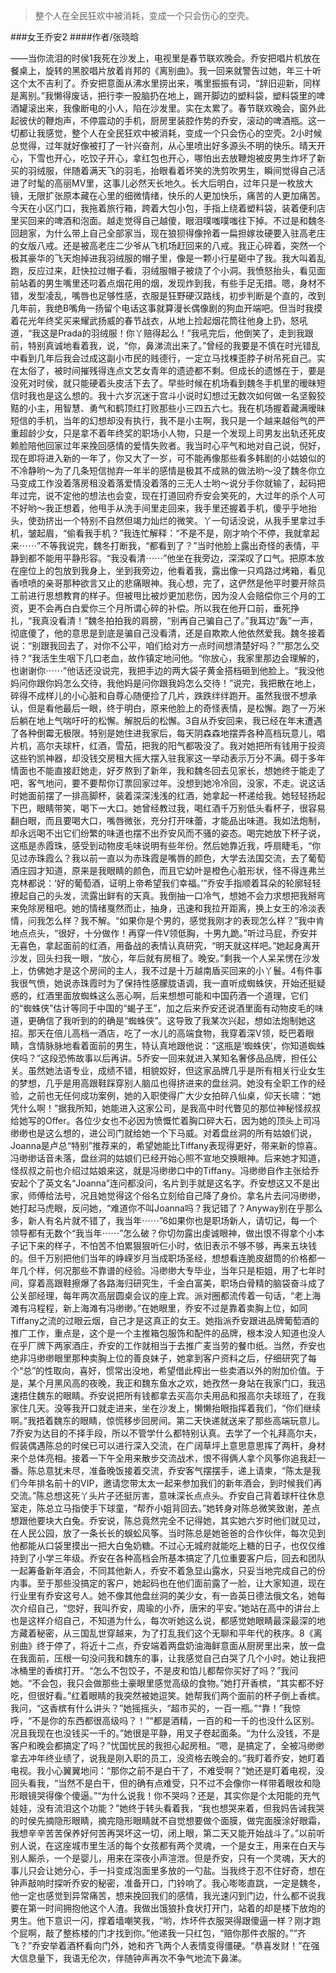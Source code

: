 > 整个人在全民狂欢中被消耗，变成一个只会伤心的空壳。

###女王乔安2
####作者/张晓晗

——当你流泪的时侯1我死在沙发上，电视里是春节联欢晚会。乔安把唱片机放在餐桌上，旋转的黑胶唱片放着肖邦的《离别曲》。我一回来就警告过她，年三十听这个太不吉利了。乔安把意面从沸水里捞出来，嘴里振振有词，“辞旧迎新，同样是离别。”我懒得废话，把行李一股脑扔在地上，踢开脚边的塑料袋，塑料袋里的啤酒罐滚出来，我像断电的小人，陷在沙发里。实在太累了。春节联欢晚会，窗外此起彼伏的鞭炮声，不停震动的手机，厨房里装腔作势的乔安，滚动的啤酒瓶。这一切都让我感觉，整个人在全民狂欢中被消耗，变成一个只会伤心的空壳。2小时候总觉得，过年就好像被打了一针兴奋剂，从心里喷出好多源头不明的快乐。晴天开心，下雪也开心，吃饺子开心，拿红包也开心，哪怕出去放鞭炮被皮男生炸坏了新买的羽绒服，伴随着满天飞的羽毛，抬眼看着坏笑的洗剪吹男生，瞬间觉得自己活进了时髦的高丽MV里，这事儿必然天长地久。长大后明白，过年只是一枚放大镜，无限扩张原本藏在心里的细微情绪，快乐的人更加快乐，痛苦的人更加痛苦。今天在小区门口，我拖着旅行箱，跨着大包小包，手指上绕着塑料袋，装着便利店里买回来的啤酒和泡面。越走觉得自己越傻，眼泪噗嗤噗嗤往下掉。不过是和魏冬回趟家，为什么带上自己全部家当，现在狼狈得像拎着一扁担嫁妆硬要入驻高老庄的女版八戒。还是被高老庄二少爷从飞机场赶回来的八戒。我正心碎着，突然一个极其豪华的飞天炮掉进我羽绒服的帽子里，像是一颗小行星砸中了我。我大叫着乱跑，反应过来，赶快拉过帽子看，羽绒服帽子被烧了个小洞。我愤怒抬头，看见面前站着的男生嘴里还叼着点烟花用的烟，发现炸到我，有些手足无措。嗯，身材不错，发型凌乱，嘴唇也足够性感，衣服是狂野硬汉路线，初步判断是个直的，改到几年前，我绝B嘴角一扬留个电话这事就算漫长偶像剧的狗血开端吧。但当时我摸着花光年终奖买来耀武扬威的春节战衣，从地上捡起烟花筒往他身上扔，怒吼道，“我这是Prada的羽绒服！你丫赔得起么！”我吼完后，他倒笑了，走到我跟前，特别真诚地看着我，说，“你，鼻涕流出来了。”曾经的我要是不慎在时光错乱中看到几年后我会过成这副小市民的贱德行，一定立马找棵歪脖子树吊死自己。实在太俗了，被时间摧残得连点文艺女青年的遗迹都不剩。但成长的遗憾在于，要是没死对时侯，就只能硬着头皮活下去了。早些时候在机场看到魏冬手机里的暧昧短信时我也是这么想的。我十六岁沉迷于宫斗小说时幻想过无数次如何做一名坚毅狡黠的小主，用智慧、勇气和鹤顶红打败那些小三四五六七。我在机场握着藏满暧昧短信的手机，当年的幻想却没有执行，我不是小主啊，我只是一个越来越俗气的严重超龄少女，只是拿不着年终奖的职场小人物，只是一个发现上司男友出轨还死皮赖脸陪他回家过年来挽回感情的爱情失败者。我当时心平气和地对自己说，倪好，现在即将进入新的一年了，你又大了一岁，可不能再像那些看多韩剧的小姑娘似的不冷静哟～为了几条短信抛弃一年半的感情是极其不成熟的做法哟～没了魏冬你立马变成工作没着落房租没着落爱情没着落的三无人士哟～说分手你就输了，起码把年过完，说不定他的想法也会变，现在打道回府乔安会笑死的，大过年的杀个人可不好哟～我正想着，他甩手从洗手间里走回来，我手里还握着手机，傻乎乎地抬头，使劲挤出一个特别不自然但竭力灿烂的微笑。丫一句话没说，从我手里拿过手机，皱起眉，“偷看我手机？”我连忙解释：“不是不是，刚才响个不停，我就拿起来⋯⋯”不等我说完，魏冬打断我，“都看到了？”当时他脸上露出奇怪的表情，平静到都不能用平静形容。“我没看清⋯⋯”他坐在我旁边，深深叹了口气。把原本放在座位上的包放到我身上，坐到我旁边，他看着我，露出像一只鸡路过烤箱，看见香喷喷的亲哥那种欲言又止的悲痛眼神。我心想，完了，这俨然是他平时要开除员工前进行思想教育的样子。但被甩比被炒更加悲伤，因为没人会赔偿你三个月的工资，更不会再白白爱你三个月所谓心碎的补偿。所以我在他开口前，垂死挣扎，“我真没看清！”魏冬拍拍我的肩膀，“别再自己骗自己了。”我耳边“轰”一声，彻底傻了，他的意思是到底是骗自己没看清，还是自欺欺人他依然爱我。魏冬接着说：“别跟我回去了，对你不公平，咱们给对方一点时间想清楚好吗？”“那怎么交待？”我活生生咽下几口老血，故作镇定地问他。“你放心，我家里那边会理解的，也谢谢你⋯⋯”他话还没说完，我把手边的两大袋子黄金搭档砸到他脸上。“我没他妈问你跟你妈怎么交待，我他妈是问你跟我妈怎么交待！”说完，我把散在地上，碎得不成样儿的小心脏和自尊心随便捡了几片，跌跌绊绊跑开。虽然我很不想承认，但是看他最后一眼，终于明白，原来他脸上的奇怪表情，是松懈。跑了一万米后躺在地上气喘吁吁的松懈。解脱后的松懈。3自从乔安回来，我已经在年末遭遇了各种倒霉无极限。特别是她住进我家后，每天阴森森地摆弄各种高档玩意儿，唱片机，高尔夫球杆，红酒，雪茄，把我的阳气都吸没了。我对她把所有钱用于投资这些钓凯神器，却没钱交房租大摇大摆入驻我家这一举动表示万分不满。碍于多年情面也不能直接赶她走，好歹熬到了新年，我和魏冬回去见家长，想她终于能走了吧，客气地问，要不要帮你订票回家过年。没想到她冷冷回，没家，不走。说这话时她面前摆了一排高脚杯，装着深深浅浅的红酒，她拿起一杯递给我。她轻轻扬起下巴，眼睛带笑，喝下一大口。她曾经教过我，喝红酒千万别低头看杯子，很容易翻白眼，而且要喝大口，嘴唇微张，充分打开味蕾，才能品出味道。我如法炮制，却永远喝不出它们纷繁的味道也摆不出乔安风而不骚的姿态。喝完她放下杯子说，这瓶是赤霞珠，感受到动物皮毛味说明有些年份。然后她靠近我，呼扇睫毛，“你见过赤珠霞么？我以前一直以为赤珠霞是嘴唇的颜色，大学去法国交流，去了葡萄酒庄园才知道，原来是我眼睛的颜色，而且它幼叶是橙色心脏形状，怪不得连弗兰克林都说：‘好的葡萄酒，证明上帝希望我们幸福。’”乔安手指顺着耳朵的轮廓轻轻撩起自己的头发，流露出鲜有的天真。我倒抽一口冷气，想她不会力求想把我掰弯来免除房租吧。她的情绪戛然而止，抽身，迅速和我拉开距离，换上女王的冷淡表情，问我怎么样？我不解。“如果你是个男的，感觉我刚才的表现怎么样？”我中肯地点点头，“很好，十分做作！再穿一件V领低胸，十男九跪。”听过马屁，乔安并无喜色，拿起面前的红酒，用备战的表情认真研究，“明天就这样吧。”她起身离开沙发，回头扫我一眼，“放心，年后就有房租了。晚安。”剩我一个人呆呆愣在沙发上，仿佛她才是这个房间的主人，我不过是十万越南盾买回来的小丫鬟。4有件事我很气愤，她说赤珠霞时为了保持性感朦胧语调，我一直听成蜘蛛侠，开始还挺疑惑的，红酒里面放蜘蛛这么恶心啊，后来想想可能和中国药酒一个道理，它们的“蜘蛛侠”估计等同于中国的“蝎子王”，加之后来乔安还说酒里面有动物皮毛的味道，更确信了我听到的的确是“蜘蛛侠”。这导致了我某次兴起，想如法炮制她这招。那天在倍儿高档一酒店，吃了一水儿的高端食物，我穿着深V领，眨巴着眼睛，含情脉脉地看着面前的男生，特认真地跟他说：“这瓶是‘蜘蛛侠’，你知道蜘蛛侠吗？”这段恐怖故事以后再讲。5乔安一回来就进入某知名奢侈品品牌，担任公关。虽然她法语专业，成绩不错，相貌姣好，但这家品牌几乎是所有相关行业女生的梦想，几乎是用高跟鞋踩穿别人脑瓜也得挤进来的盘丝洞。她没有全职工作的经验，之前也无任何成功案例，她的入职使得广大少女拍碎八仙桌，仰天长啸：“她凭什么啊！”据我所知，她能进入这家公司，是我高中时代瞥见的那位神秘怪叔叔给她写的Offer。各位少女也不必因为愤慨忙着胸口碎大石，因为她的顶头上司冯缈缈也是这么想的，进公司门就给她一个下马威。对着盘丝洞的所有姑娘们说，Joanna是卢总“特别”推荐来的，希望她能比Tiffany表现得更好，带来新的惊喜。冯缈缈话音未落，盘丝洞的姑娘们已经开始心照不宣地交换眼神。后来她才知道，怪叔叔之前也介绍过姑娘来这，就是冯缈缈口中的Tiffany。冯缈缈自作主张给乔安起个了英文名“Joanna”连问都没问，名片到手就是这名字。乔安想这又不是出家，师傅给法号，况且她觉得这个俗名立刻给自己降了身价。拿名片去问冯缈缈，她打起马虎眼，反问她，“难道你不叫Joanna吗？我记错了？Anyway别在乎那么多，新人有名片就不错了，我当年⋯⋯”6如果你也是职场新人，请切记，每一个领导都有无数个“我当年⋯⋯”怎么破？你切勿露出虔诚眼神，做出恨不得拿个小本子记下来的样子，不怕苦不怕累狠狠听仨小时，依旧表示不够不够，再来五块钱的。但千万别把他们当年的峥嵘岁月当成职场圣经，想想看连脆皮甜筒的价格都一年几个样，何况那些不靠谱的经验。冯缈缈大专毕业，当年只是柜姐，用了七年时间，穿着高跟鞋擦爆了各路海归研究生，千金白富美，职场白骨精的脑袋奋斗成了公关部经理，每年两次高层圆桌会议的座上宾。派对圈都流传着一句话，“老上海滩有冯程程，新上海滩有冯缈缈。”在她眼里，乔安不过是靠着卖胸上位，如同Tiffany之流的过眼云烟，自己才是这真正的女王。她指派乔安跟进品牌葡萄酒的推广工作，重点是，这个是一个主推箱包服饰和配件的品牌，根本没人知道也没人在乎厂牌下两家酒庄，乔安的工作就相当于去推广麦当劳的餐巾纸。当然，乔安也绝非冯缈缈眼里那种卖胸上位的善良妹子，她拿到客户资料之后，仔细研究了每个“总”的性取向，喜好，惯常出没地，希望借此榨出一些卖酒以外的附加价值。于是，某个月黑风高的夜晚，我正和魏东鱼水之欢，她孜然一身站在我家门口，我迅速捂住魏东的眼睛。乔安说把所有钱都拿去买高尔夫用品和报高尔夫球班了，在我家住几天。没等我开口就走进来，坐在沙发上，懒懒抬眼指挥着我们，“你们继续啊。”我捂着魏东的眼睛，惊慌移步回房间。第二天快递就送来了那些高端玩意儿。7乔安为达目的不择手段，所以不管学什么都特别认真。去学了一个礼拜高尔夫，假装偶遇陈总的时侯已可以进行深入交流，在广阔草坪上意思意思挥了两杆，身材来个总体亮相。接着一下午全用来散步交流战术，恨不得俩人拿个风筝你追我赶一番。陈总意犹未尽，准备晚饭接着交流，乔安客气摆摆手，递上请柬，“陈太是我们今年排名前十的VIP，邀请您带太太一起来参加我们的新年酒会，到时候我们再交流。”陈总想这死丫头片子还挺厉害，意味深长点点头。乔安自己背着球杆往休息室走，陈总立马指使手下球童，“帮乔小姐背回去。”她转身对陈总微笑致谢，差点想跟他要块大白兔。乔安说，陈总竟然完全不记得她，其实她六岁时他们就见过，在人民公园，放了一条长长的蜈蚣风筝。当时陈总是她爸爸的合作伙伴，每次见到他都能从口袋里摸出一把大白兔奶糖。不过心无城府就能吃上糖的日子，也仅仅维持到了小学三年级。乔安在各种高档会所基本搞定了几位重要客户后，回去和团队一起筹备新年酒会，不同其他新人，乔安不着急显山露水，只妥当地完成自己的份内事。至于那些没搞定的客户，她起码也在他们面前露了一脸，让大家知道，现在行业里有乔安这号人。她不像其他盘丝洞的美少女，有一沓英日德法俄文名，她每次介绍自己，“您好，我叫乔安，周瑜的小乔，唐宋的平安。”她站在高中的讲台上也是这样介绍自己，不知道为什么，每次听她这么说，都感觉她眼睛最深最深的地方藏着秘密，从三国乱世穿越来，为了打乱我们这个无聊和平年代的秩序。8《离别曲》终于停了，将近十二点，乔安端着两盘奶油海鲜意面从厨房里出来，放一盘在我面前，压根一句没问我和魏东的事，让我感觉自己白哭了几个小时。她让我把冰桶里的香槟打开。“怎么不包饺子，不是皮和馅儿都帮你买好了吗？”我问她。“不会包，我只会做那些土豪眼里感觉高级的食物。”她打开香槟，“其实都不好吃，但很好看。”红着眼睛的我突然被她逗笑。她帮我们两个面前的杯子倒上香槟。我问，“这香槟有什么讲头？”她摇摇头，“超市买的，一百一瓶。”“靠！”我惊呼，“不是你的东西都很高级吗？！”“都是酒精，一百的和一千的也没什么区别。况且我现在也没钱买一千的。”她很是平静，用叉子卷起面条。“为什么没钱，不是客户和晚会都搞定了吗？”忧国忧民的我担心起房租。“嗯，是搞定了，全被冯缈缈拿去冲年终业绩了，说我是刚入职的员工，没资格去晚会的。”我盯着乔安，她盯着电视。我小心翼翼地问：“那你之前不是白干了，不难受啊？”她还是盯着电视，没回头看我，“当然不是白干，但的确有点难受，只不过不会像你一样带着眼妆和隐形眼镜哭得像个傻逼。”“为什么说我！你不哭吗？还是，其实你是个太阳能的充气娃娃，没有流泪这个功能？”她终于转头看着我，“我也想哭来着，但我妈告诫我哭的时侯先摘隐形眼睛，摘完隐形眼睛就不自觉想要做个面膜，做完面膜涂好眼霜，我想辛辛苦苦保养好何苦再哭坏这一切，闭上眼，第二天又能开始战斗了。”以前听别人说，在这座城市里生活的每个女孩都有两个灵魂，一个是女王，用来在白天与别人厮杀，一个是婴儿，用来在深夜小声渲泄。但是乔安，只有一个灵魂，天大的事儿只会让她分心，手一抖变成泡面里多放的一勺盐。当我终于忍不住好奇，想在钟声敲响时探听乔安的秘密，准备开口，门铃响了。我心嘭嘭直跳，一定是魏冬，他一定也感觉到异常痛苦，想来挽回我们的感情，我光速闪到门边，什么都不说我要在第一时间拥抱他这个人渣。我做出饿狼扑食状打开门，站着的却是楼下放炮的男生。他下意识一闪，撑着墙嘲笑我，“哟，炸坏件衣服哭得跟傻逼一样？刚才跑个屁啊，敲了整栋楼的门才找到你。”他递我一只红包，“赔你那件衣服的。”“齐飞？”乔安举着酒杯看向门外，她和齐飞两个人表情变得僵硬。“恭喜发财！”在强大信息量下，我语无伦次，伴随钟声再次不争气地流下鼻涕。			  		